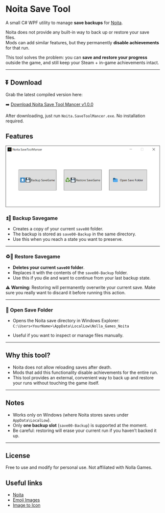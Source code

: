 # Noita Save Tool

A small C# WPF utility to manage **save backups** for [Noita](https://store.steampowered.com/app/881100/Noita/).

Noita does not provide any built-in way to back up or restore your save files.  
Mods can add similar features, but they permanently **disable achievements** for that run.  

This tool solves the problem: you can **save and restore your progress** outside the game, and still keep your Steam + in-game achievements intact.

---

## ⏬ Download
Grab the latest compiled version here:

➡️ [Download Noita Save Tool Mancer v1.0.0](https://github.com/ob45/Noita.SaveToolMancer/releases/latest)

After downloading, just run `Noita.SaveToolMancer.exe`. No installation required.

## Features

![Main window screenshot](assets/UI_basic.png)

### ⏫💾 Backup Savegame
- Creates a copy of your current `save00` folder.
- The backup is stored as `save00-Backup` in the same directory.
- Use this when you reach a state you want to preserve.

---

### ♻️💾 Restore Savegame
- **Deletes your current `save00` folder**.
- Replaces it with the contents of the `save00-Backup` folder.
- Use this if you die and want to continue from your last backup state.

⚠️ **Warning:** Restoring will permanently overwrite your current save. Make sure you really want to discard it before running this action.

---

### 📂 Open Save Folder
- Opens the Noita save directory in Windows Explorer:
`C:\Users<YourName>\AppData\LocalLow\Nolla_Games_Noita`

- Useful if you want to inspect or manage files manually.

---

## Why this tool?
- Noita does not allow reloading saves after death.
- Mods that add this functionality disable achievements for the entire run.
- This tool provides an external, convenient way to back up and restore your runs without touching the game itself.

---

## Notes
- Works only on Windows (where Noita stores saves under `AppData\LocalLow`).
- Only **one backup slot** (`save00-Backup`) is supported at the moment.
- Be careful: restoring will erase your current run if you haven’t backed it up.

---

## License
Free to use and modify for personal use. Not affiliated with Nolla Games.

## Useful links
- [Noita](https://store.steampowered.com/app/881100/Noita/)
- [Emoji Images](https://emoji.aranja.com/)
- [Image to Icon](https://www.icoconverter.com/)
